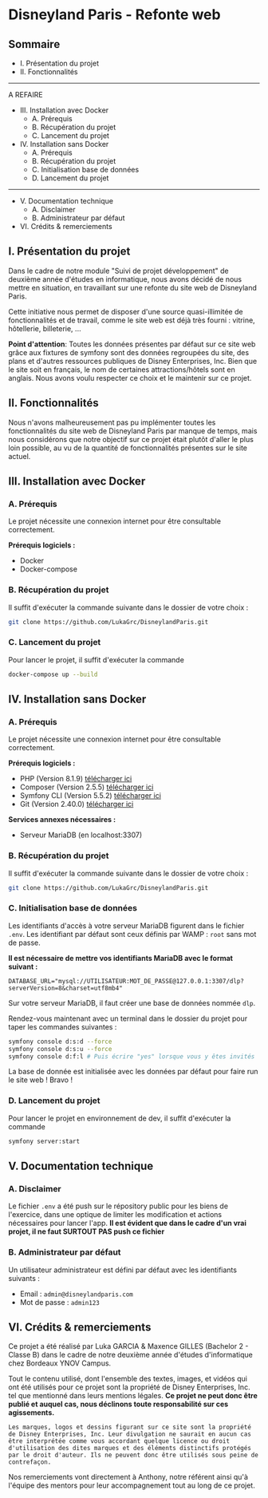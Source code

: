 # Disneyland Paris - Refonte web

## Sommaire 

- I. Présentation du projet
- II. Fonctionnalités
---
A REFAIRE
- III. Installation avec Docker
    - A. Prérequis
    - B. Récupération du projet
    - C. Lancement du projet
- IV. Installation sans Docker
    - A. Prérequis
    - B. Récupération du projet
    - C. Initialisation base de données
    - D. Lancement du projet
---
- V. Documentation technique
    - A. Disclaimer
    - B. Administrateur par défaut
- VI. Crédits & remerciements

## I. Présentation du projet

Dans le cadre de notre module "Suivi de projet développement" de deuxième année d'études en informatique, nous avons décidé de nous mettre en situation, en travaillant sur une refonte du site web de Disneyland Paris.

Cette initiative nous permet de disposer d'une source quasi-illimitée de fonctionnalités et de travail, comme le site web est déjà très fourni : vitrine, hôtellerie, billeterie, ...

**Point d'attention**: Toutes les données présentes par défaut sur ce site web grâce aux fixtures de symfony sont des données regroupées du site, des plans et d'autres ressources publiques de Disney Enterprises, Inc. Bien que le site soit en français, le nom de certaines attractions/hôtels sont en anglais. Nous avons voulu respecter ce choix et le maintenir sur ce projet.

## II. Fonctionnalités



Nous n'avons malheureusement pas pu implémenter toutes les fonctionnalités du site web de Disneyland Paris par manque de temps, mais nous considérons que notre objectif sur ce projet était plutôt d'aller le plus loin possible, au vu de la quantité de fonctionnalités présentes sur le site actuel.

## III. Installation avec Docker

### A. Prérequis

Le projet nécessite une connexion internet pour être consultable correctement.

**Prérequis logiciels :**
- Docker
- Docker-compose

### B. Récupération du projet

Il suffit d'exécuter la commande suivante dans le dossier de votre choix :

```bash
git clone https://github.com/LukaGrc/DisneylandParis.git
```

### C. Lancement du projet

Pour lancer le projet, il suffit d'exécuter la commande

```bash
docker-compose up --build
```




## IV. Installation sans Docker

### A. Prérequis

Le projet nécessite une connexion internet pour être consultable correctement.

**Prérequis logiciels :**
- PHP (Version 8.1.9) [télécharger ici](https://www.php.net/downloads.php)
- Composer (Version 2.5.5) [télécharger ici](https://getcomposer.org/download/)
- Symfony CLI (Version 5.5.2) [télécharger ici](https://symfony.com/download)
- Git (Version 2.40.0) [télécharger ici](https://git-scm.com/downloads)

**Services annexes nécessaires :**
- Serveur MariaDB (en localhost:3307)

### B. Récupération du projet

Il suffit d'exécuter la commande suivante dans le dossier de votre choix :

```bash
git clone https://github.com/LukaGrc/DisneylandParis.git
```

### C. Initialisation base de données

Les identifiants d'accès à votre serveur MariaDB figurent dans le fichier `.env`. Les identifiant par défaut sont ceux définis par WAMP : `root` sans mot de passe.
 
**Il est nécessaire de mettre vos identifiants MariaDB avec le format suivant :**

```
DATABASE_URL="mysql://UTILISATEUR:MOT_DE_PASSE@127.0.0.1:3307/dlp?serverVersion=8&charset=utf8mb4"
```

Sur votre serveur MariaDB, il faut créer une base de données nommée `dlp`.

Rendez-vous maintenant avec un terminal dans le dossier du projet pour taper les commandes suivantes :

```bash
symfony console d:s:d --force
symfony console d:s:u --force
symfony console d:f:l # Puis écrire "yes" lorsque vous y êtes invités
```

La base de donnée est initialisée avec les données par défaut pour faire run le site web ! Bravo !

### D. Lancement du projet

Pour lancer le projet en environnement de dev, il suffit d'exécuter la commande

```bash
symfony server:start
```

## V. Documentation technique

### A. Disclaimer

Le fichier `.env` a été push sur le répository public pour les biens de l'exercice, dans une optique de limiter les modification et actions nécessaires pour lancer l'app. **Il est évident que dans le cadre d'un vrai projet, il ne faut SURTOUT PAS push ce fichier**

### B. Administrateur par défaut

Un utilisateur administrateur est défini par défaut avec les identifiants suivants :

- Email : `admin@disneylandparis.com`
- Mot de passe : `admin123`


## VI. Crédits & remerciements

Ce projet a été réalisé par Luka GARCIA & Maxence GILLES (Bachelor 2 - Classe B) dans le cadre de notre deuxième année d'études d'informatique chez Bordeaux YNOV Campus.

Tout le contenu utilisé, dont l'ensemble des textes, images, et vidéos qui ont été utilisés pour ce projet sont la propriété de Disney Enterprises, Inc. tel que mentionné dans leurs mentions légales. **Ce projet ne peut donc être publié et auquel cas, nous déclinons toute responsabilité sur ces agissements.** 

```
Les marques, logos et dessins figurant sur ce site sont la propriété de Disney Enterprises, Inc. Leur divulgation ne saurait en aucun cas être interprétée comme vous accordant quelque licence ou droit d'utilisation des dites marques et des éléments distinctifs protégés par le droit d'auteur. Ils ne peuvent donc être utilisés sous peine de contrefaçon.
```


Nos remerciements vont directement à Anthony, notre référent ainsi qu'à l'équipe des mentors pour leur accompagnement tout au long de ce projet.